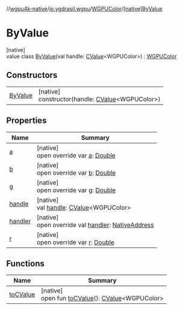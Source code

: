 //[wgpu4k-native](../../../../index.md)/[io.ygdrasil.wgpu](../../index.md)/[WGPUColor](../index.md)/[[native]ByValue](index.md)

# ByValue

[native]\
value class [ByValue](index.md)(val handle: [CValue](https://kotlinlang.org/api/core/kotlin-stdlib/kotlinx.cinterop/-c-value/index.html)&lt;WGPUColor&gt;) : [WGPUColor](../index.md)

## Constructors

| | |
|---|---|
| [ByValue](-by-value.md) | [native]<br>constructor(handle: [CValue](https://kotlinlang.org/api/core/kotlin-stdlib/kotlinx.cinterop/-c-value/index.html)&lt;WGPUColor&gt;) |

## Properties

| Name | Summary |
|---|---|
| [a](a.md) | [native]<br>open override var [a](a.md): [Double](https://kotlinlang.org/api/core/kotlin-stdlib/kotlin/-double/index.html) |
| [b](b.md) | [native]<br>open override var [b](b.md): [Double](https://kotlinlang.org/api/core/kotlin-stdlib/kotlin/-double/index.html) |
| [g](g.md) | [native]<br>open override var [g](g.md): [Double](https://kotlinlang.org/api/core/kotlin-stdlib/kotlin/-double/index.html) |
| [handle](handle.md) | [native]<br>val [handle](handle.md): [CValue](https://kotlinlang.org/api/core/kotlin-stdlib/kotlinx.cinterop/-c-value/index.html)&lt;WGPUColor&gt; |
| [handler](handler.md) | [native]<br>open override val [handler](handler.md): [NativeAddress](../../../ffi/-native-address/index.md) |
| [r](r.md) | [native]<br>open override var [r](r.md): [Double](https://kotlinlang.org/api/core/kotlin-stdlib/kotlin/-double/index.html) |

## Functions

| Name | Summary |
|---|---|
| [toCValue](../[native]to-c-value.md) | [native]<br>open fun [toCValue](../[native]to-c-value.md)(): [CValue](https://kotlinlang.org/api/core/kotlin-stdlib/kotlinx.cinterop/-c-value/index.html)&lt;WGPUColor&gt; |